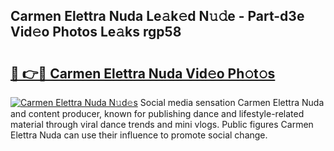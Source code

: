 ## Carmen Elettra Nuda Le𝚊k𝚎d N𝚞𝚍e - Part-d3e Vid𝚎o Photos Le𝚊ks rgp58

# <h2><a href="http://fbdi8bx.evod.top/?m=Carmen+Elettra+Nuda">🔗 👉🔴 Carmen Elettra Nuda Vid𝚎o Ph𝚘t𝚘s</a></h2>

[![Carmen Elettra Nuda N𝚞d𝚎s](https://i.imgur.com/8V9OHl7.gif)](http://fbdi8bx.evod.top/?m=Carmen+Elettra+Nuda)
Social media sensation Carmen Elettra Nuda and content producer, known for publishing dance and lifestyle-related material through viral dance trends and mini vlogs. Public figures Carmen Elettra Nuda can use their influence to promote social change. 
